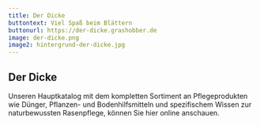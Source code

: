```yaml
---
title: Der Dicke
buttontext: Viel Spaß beim Blättern
buttonurl: https://der-dicke.grashobber.de
image: der-dicke.png
image2: hintergrund-der-dicke.jpg
---
```


## Der Dicke

Unseren Hauptkatalog mit dem kompletten Sortiment an Pflegeprodukten wie Dünger, Pflanzen- und Bodenhilfsmitteln und spezifischem Wissen zur naturbewussten Rasenpflege, können Sie hier online anschauen.
